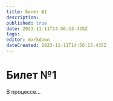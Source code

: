 ```yaml
---
title: Билет №1
description: 
published: true
date: 2023-11-11T14:56:13.435Z
tags: 
editor: markdown
dateCreated: 2023-11-11T14:56:13.435Z
---
```


# Билет №1

В процессе...